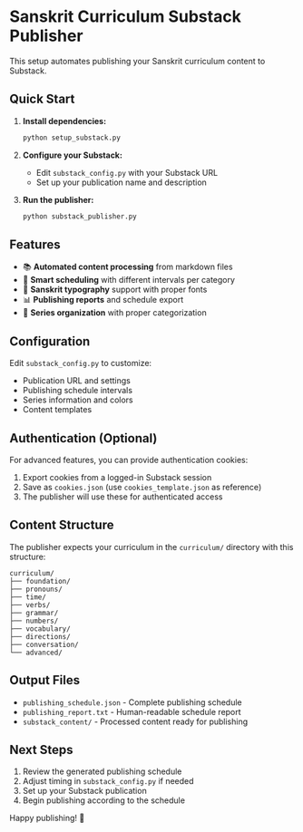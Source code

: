 # Sanskrit Curriculum Substack Publisher

This setup automates publishing your Sanskrit curriculum content to Substack.

## Quick Start

1. **Install dependencies:**
   ```bash
   python setup_substack.py
   ```

2. **Configure your Substack:**
   - Edit `substack_config.py` with your Substack URL
   - Set up your publication name and description

3. **Run the publisher:**
   ```bash
   python substack_publisher.py
   ```

## Features

- 📚 **Automated content processing** from markdown files
- 📅 **Smart scheduling** with different intervals per category
- 🎨 **Sanskrit typography** support with proper fonts
- 📊 **Publishing reports** and schedule export
- 🔄 **Series organization** with proper categorization

## Configuration

Edit `substack_config.py` to customize:
- Publication URL and settings
- Publishing schedule intervals
- Series information and colors
- Content templates

## Authentication (Optional)

For advanced features, you can provide authentication cookies:
1. Export cookies from a logged-in Substack session
2. Save as `cookies.json` (use `cookies_template.json` as reference)
3. The publisher will use these for authenticated access

## Content Structure

The publisher expects your curriculum in the `curriculum/` directory with this structure:
```
curriculum/
├── foundation/
├── pronouns/
├── time/
├── verbs/
├── grammar/
├── numbers/
├── vocabulary/
├── directions/
├── conversation/
└── advanced/
```

## Output Files

- `publishing_schedule.json` - Complete publishing schedule
- `publishing_report.txt` - Human-readable schedule report
- `substack_content/` - Processed content ready for publishing

## Next Steps

1. Review the generated publishing schedule
2. Adjust timing in `substack_config.py` if needed
3. Set up your Substack publication
4. Begin publishing according to the schedule

Happy publishing! 🚀
